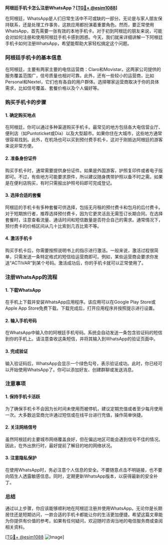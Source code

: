 **阿根廷手机卡怎么注册WhatsApp？[[TG💪+ @esim1088](https://t.me/s/esim1088)]**

在阿根廷，WhatsApp是人们日常生活中不可或缺的一部分。无论是与家人朋友保持联系，还是处理工作事务，这款应用都扮演着重要角色。然而，要正常使用WhatsApp，首先需要一张有效的本地手机卡。对于初到阿根廷的朋友来说，可能会对如何注册和使用阿根廷手机卡感到困惑。今天，我们就来详细讲解一下阿根廷手机卡如何注册WhatsApp，希望能帮助大家轻松搞定这个问题。

### 阿根廷手机卡的基本信息

在阿根廷，主要有两家主要的电信运营商：Claro和Movistar。这两家公司提供的服务覆盖范围广，信号质量也相对可靠。此外，还有一些较小的运营商，比如Personal和Nextel，它们也有各自的用户群体。选择哪家运营商取决于你的具体需求，比如信号覆盖、套餐价格以及个人偏好等。

### 购买手机卡的步骤

#### 1. 确定购买地点

在阿根廷，你可以通过多种渠道购买手机卡。最常见的地方包括各大电信营业厅、便利店（如Puntoticket或Día）以及大型超市。如果你住在大城市，这些地方通常很容易找到。此外，在机场也可以买到预付费手机卡，这对于刚抵达阿根廷的游客来说非常方便。

#### 2. 准备身份证件

购买手机卡时，通常需要提供身份证件。如果是外国游客，护照复印件或者电子版即可。不过，有些地方可能要求原件，所以建议随身携带护照以备不时之需。如果是在便利店购买，有时只需报出护照号码即可完成登记。

#### 3. 选择合适的套餐

阿根廷的手机卡有多种套餐可供选择，包括无月租的预付费卡和包月的后付费卡。对于短期旅行者，推荐选择预付费卡，因为它更灵活且无需签订长期合同。在选择套餐时，注意查看流量、通话时间和短信数量是否符合自己的需求。通常情况下，预付费卡的价格区间从几十比索到几百比索不等。

#### 4. 激活手机卡

购买手机卡后，你需要按照说明书上的指示进行激活。一般来说，激活过程很简单，只需发送一条特定格式的短信给运营商即可。例如，某些运营商会要求你发送“ACTIVAR”到某个号码。激活成功后，你的手机卡就可以正常使用了。

### 注册WhatsApp的流程

#### 1. 下载WhatsApp

在手机上下载并安装WhatsApp应用程序。该应用可以在Google Play Store或Apple App Store免费下载。下载完成后，打开应用程序并按照提示进行设置。

#### 2. 输入手机号码

在WhatsApp中输入你的阿根廷手机号码。系统会自动发送一条包含验证码的短信到你的手机上。请注意查收这条短信，并将其输入到WhatsApp的验证页面中。

#### 3. 完成验证

输入验证码后，WhatsApp会显示一个绿色勾号，表示验证成功。此时，你已经可以开始使用WhatsApp了。你可以添加好友、创建群聊或发送消息。

### 注意事项

#### 1. 保持手机卡活跃

为了确保手机卡不会因为长时间未使用而被停机，建议定期充值或者至少每月使用一次。大多数运营商允许通过短信或在线平台进行充值，操作简单快捷。

#### 2. 关注网络信号

虽然阿根廷的主要城市网络覆盖良好，但在偏远地区可能会遇到信号不佳的情况。因此，在外出旅行时，最好提前了解目的地的网络状况。

#### 3. 注意隐私保护

在使用WhatsApp时，务必注意个人信息的安全。不要随意点击不明链接，也不要向陌生人透露敏感信息。同时，定期更新WhatsApp版本，以获得最新的安全补丁。

### 总结

通过以上步骤，你应该能够顺利地在阿根廷注册并使用WhatsApp。无论你是长期居住还是短期访问，一款合适的手机卡都能让你的生活更加便捷。希望这篇文章能为你提供有价值的参考。如果有任何疑问，欢迎随时咨询当地的电信服务商或查阅相关资料。

[[TG💪+ @esim1088](https://t.me/s/esim1088) ![Image](https://i.postimg.cc/4NQfJmqS/Snipaste-2025-05-13-00-14-12.png)]